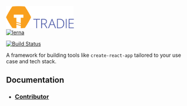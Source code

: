 # <a href="https://github.com/jameslnewell/tradie">

  <img alt="tradie" src="./docs/img/logo.png" height="60px" />
</a>
<br/>
<a href="https://lernajs.io/" rel="nofollow"><img src="https://camo.githubusercontent.com/ecafd86d8356a1adc60fb4fd393bcc7584187f99/68747470733a2f2f696d672e736869656c64732e696f2f62616467652f6d61696e7461696e6564253230776974682d6c65726e612d6363303066662e737667" alt="lerna" data-canonical-src="https://img.shields.io/badge/maintained%20with-lerna-cc00ff.svg" style="max-width:100%;"></a>

[![Build Status](https://travis-ci.org/jameslnewell/tradie-v4.svg?branch=master)](https://travis-ci.org/jameslnewell/tradie-v4)

A framework for building tools like `create-react-app` tailored to your
use case and tech stack.

## Documentation

* ### [Contributor](docs/contributing.md)
